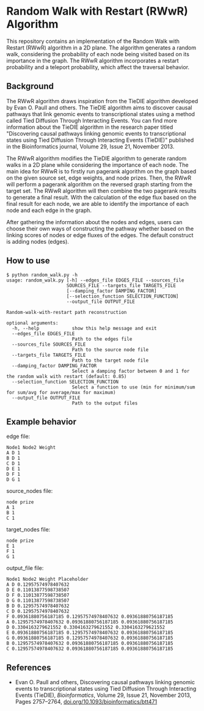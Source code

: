 <!-- Generate README to describe the RandomWalk Algorithm -->

# Random Walk with Restart (RWwR) Algorithm

This repository contains an implementation of the Random Walk with Restart (RWwR) algorithm in a 2D plane. The algorithm generates a random walk, considering the probability of each node being visited based on its importance in the graph. The RWwR algorithm incorporates a restart probability and a teleport probability, which affect the traversal behavior.

## Background

The RWwR algorithm draws inspiration from the TieDIE algorithm developed by Evan O. Paull and others. The TieDIE algorithm aims to discover causal pathways that link genomic events to transcriptional states using a method called Tied Diffusion Through Interacting Events. You can find more information about the TieDIE algorithm in the research paper titled "Discovering causal pathways linking genomic events to transcriptional states using Tied Diffusion Through Interacting Events (TieDIE)" published in the Bioinformatics journal, Volume 29, Issue 21, November 2013.

The RWwR algorithm modifies the TieDIE algorithm to generate random walks in a 2D plane while considering the importance of each node. The main idea for RWwR is to firstly run pagerank algorithm on the graph based on the given source set, edge weights, and node prizes. Then, the RWwR will perform a pagerank algorithm on the reversed graph starting from the target set. The RWwR algorithm will then combine the two pagerank results to generate a final result. With the calculation of the edge flux based on the final result for each node, we are able to identify the importance of each node and each edge in the graph.

After gathering the information about the nodes and edges, users can choose their own ways of constructing the pathway whether based on the linking scores of nodes or edge fluxes of the edges. The default construct is adding nodes (edges).

## How to use

```
$ python random_walk.py -h
usage: random_walk.py [-h] --edges_file EDGES_FILE --sources_file
                      SOURCES_FILE --targets_file TARGETS_FILE
                      [--damping_factor DAMPING_FACTOR]
                      [--selection_function SELECTION_FUNCTION]
                      --output_file OUTPUT_FILE

Random-walk-with-restart path reconstruction

optional arguments:
  -h, --help            show this help message and exit
  --edges_file EDGES_FILE
                        Path to the edges file
  --sources_file SOURCES_FILE
                        Path to the source node file
  --targets_file TARGETS_FILE
                        Path to the target node file
  --damping_factor DAMPING_FACTOR
                        Select a damping factor between 0 and 1 for the random walk with restart (default: 0.85)
  --selection_function SELECTION_FUNCTION
                        Select a function to use (min for minimum/sum for sum/avg for average/max for maximum)
  --output_file OUTPUT_FILE
                        Path to the output files
```

## Example behavior

edge file:

```
Node1 Node2 Weight
A D 1
B D 1
C D 1
D E 1
D F 1
D G 1
```

source_nodes file:

```
node prize
A 1
B 1
C 1
```

target_nodes file:

```
node prize
E 1
F 1
G 1
```

output_file file:

```
Node1 Node2 Weight Placeholder
A D 0.12957574978407632 
D E 0.11013877598738507 
D F 0.11013877598738507 
D G 0.11013877598738507 
B D 0.12957574978407632 
C D 0.12957574978407632 
F 0.09361880756187185 0.12957574978407632 0.09361880756187185
A 0.12957574978407632 0.09361880756187185 0.09361880756187185
D 0.3304163279621552 0.3304163279621552 0.3304163279621552
E 0.09361880756187185 0.12957574978407632 0.09361880756187185
G 0.09361880756187185 0.12957574978407632 0.09361880756187185
B 0.12957574978407632 0.09361880756187185 0.09361880756187185
C 0.12957574978407632 0.09361880756187185 0.09361880756187185
```

## References

- Evan O. Paull and others, Discovering causal pathways linking genomic events to transcriptional states using Tied Diffusion Through Interacting Events (TieDIE), *Bioinformatics*, Volume 29, Issue 21, November 2013, Pages 2757–2764, [doi.org/10.1093/bioinformatics/btt471](https://academic.oup.com/bioinformatics/article/29/21/2757/195824)
